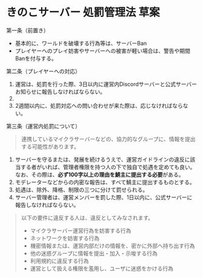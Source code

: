 # きのこサーバー 処罰管理法 草案
第一条（前置き）
- 基本的に、ワールドを破壊する行為等は、サーバーBan
- プレイヤーへのプレイ妨害やサーバーへの被害が軽い場合は、警告や期間Banを付与する。

第二条（プレイヤーへの対応）
1. 運営は、処罰を行った際、3日以内に運営内Discordサーバーと公式サーバーお知らせに報告しなければならない。
2. 
3. 2週間以内に、処罰対応への問い合わせが来た際は、応じなければならない。

第三条（運営内処罰について）
> 連携しているマイクラサーバーなどの、協力的なグループに、情報を提出する可能性があります。
1. サーバーを守るまたは、発展を続けるうえで、運営ガイドラインの違反に該当する者がいれば、管理者権限を持つ人の下で独自で処遇を定めても良い。
なお、その際は、**必ず100字以上の理由を鯖主に提出する必要**がある。
2. モデレーターなどからの内密な報告は、すべて鯖主に提出するものとする。
3. 処遇は、除外、降格、制限の三つに分けて罰せられる。
4. サーバー管理者は、運営メンバーを罰した際、1日以内に、公式サーバーに報告しなければならない。

> 以下の要件に違反する人は、違反としてみなされます。
> 
> - マイクラサーバー運営行為を妨害する行為
> - ネットワークを妨害する行為
> - 機密情報または、運営内部だけの情報を、密かに外部へ持ち出す行為
> - 他の迷惑グループに情報を提出・加入・示唆する行為
> - 利用規約に違反する行為
> - 運営として扱える権限を濫用し、ユーザに迷惑をかける行為

